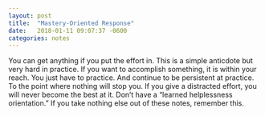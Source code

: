 ```yaml
---
layout: post
title:  "Mastery-Oriented Response"
date:   2018-01-11 09:07:37 -0600
categories: notes
---
```

You can get anything if you put the effort in. This is a simple anticdote but very hard in practice. If you want to accomplish something, it is within your reach. You just have to practice. And continue to be persistent at practice. To the point where nothing will stop you. If you give a distracted effort, you will never become the best at it. Don’t have a “learned helplessness orientation.” If you take nothing else out of these notes, remember this.
